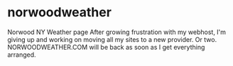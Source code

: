 # norwoodweather
Norwood NY Weather page
After growing frustration with my webhost, I'm giving up and working on moving all my sites to a new provider.  Or two.  NORWOODWEATHER.COM will be back as soon as I get everything arranged.
